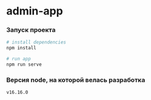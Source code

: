 # admin-app

### Запуск проекта
```sh
# install dependencies
npm install
```
```sh
# run app
npm run serve
```

### Версия node, на которой велась разработка
```sh
v16.16.0
```
